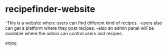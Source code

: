 # recipefinder-website
-This is a website where users can find different kind of recipes.
-users also can get a platform where they post recipes.
-also an admin panel will be available where the admin can control users and recipes.

enjoy.
